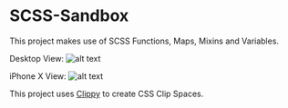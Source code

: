 # SCSS-Sandbox

This project makes use of SCSS Functions, Maps, Mixins and Variables.

Desktop View:
![alt text](https://i.imgur.com/Zoi1IXi.png "Desktop View")

iPhone X View:
![alt text](https://i.imgur.com/pM0SzuK.png "iPhone X View")

This project uses [Clippy](https://bennettfeely.com/clippy/) to create CSS Clip Spaces.
